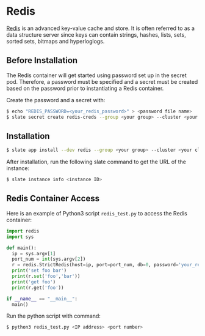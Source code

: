# Redis
[Redis](http://redis.io/) is an advanced key-value cache and store. It is often referred to as a data structure server since keys can contain strings, hashes, lists, sets, sorted sets, bitmaps and hyperloglogs.

## Before Installation
The Redis container will get started using password set up in the secret pod. Therefore, a password must be specified and a secret must be created based on the password prior to instantiating a Redis container. </br>

Create the password and a secret with:
```bash
$ echo "REDIS_PASSWORD=<your_redis_password>" > <password file name>
$ slate secret create redis-creds --group <your group> --cluster <your cluster> --from-env-file <password file name>
```
## Installation
```bash
$ slate app install --dev redis --group <your group> --cluster <your cluster>
```

After installation, run the following slate command to get the URL of the instance:

```bash
$ slate instance info <instance ID>
```
## Redis Container Access

Here is an example of Python3 script `redis_test.py` to access the Redis container:

```python
import redis
import sys

def main():
  ip = sys.argv[1]
  port_num = int(sys.argv[2])
  r = redis.StrictRedis(host=ip, port=port_num, db=0, password='your_redis_password')
  print('set foo bar')
  print(r.set('foo','bar'))
  print('get foo')
  print(r.get('foo'))

if __name__ == "__main__":
  main()
```

Run the python script with command:
```bash
$ python3 redis_test.py <IP address> <port number>
```
